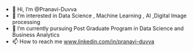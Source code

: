 - 👋 Hi, I’m @Pranavi-Duvva
- 👀 I’m interested in Data Science , Machine Learning , AI ,Digital Image processing 
- 🌱 I’m currently pursuing Post Graduate Program in Data Science and Business Analytics
- 📫 How to reach me  www.linkedin.com/in/pranavi-duvva

<!---
Pranavi-Duvva/Pranavi-Duvva is a ✨ special ✨ repository because its `README.md` (this file) appears on your GitHub profile.
You can click the Preview link to take a look at your changes.
--->
